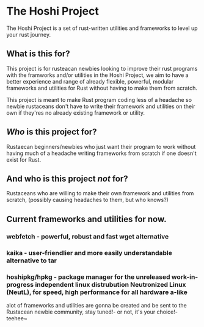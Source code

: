 # The Hoshi Project
The Hoshi Project is a set of rust-written utilities and frameworks to level up your rust journey.

## What is this for?
This project is for rusteacan newbies looking to improve their rust programs with the framworks and/or utilities in the Hoshi Project, we aim to have a better experience and range of already flexible, powerful, modular frameworks and utilities for Rust without having to make them from scratch.

This project is meant to make Rust program coding less of a headache so newbie rustaceans don't have to write their framework and utilities on their own if they'res no already existing framework or utility.

## *Who* is this project for?
Rustaecan beginners/newbies who just want their program to work without having much of a headache writing frameworks from scratch if one doesn't exist for Rust.

## And who is this project *not* for?
Rustaceans who are willing to make their own framework and utilities from scratch, (possibly causing headaches to them, but who knows?)

## Current frameworks and utilities for now.

### webfetch - powerful, robust and fast wget alternative

### kaika - user-friendlier and more easily understandable alternative to tar

### hoshipkg/hpkg - package manager for the unreleased work-in-progress independent linux distrubution Neutronized Linux (NeutL), for speed, high performance for all hardware a-like

alot of frameworks and utilities are gonna be created and be sent to the Rustacean newbie community, stay tuned!- or not, it's your choice!- teehee~
